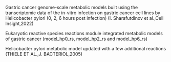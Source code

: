 Gastric cancer genome-scale metabolic models built using the transcriptomic data of the in-vitro infection on gastric cancer cell lines by Helicobacter pylori (0, 2, 6 hours post infection)
(I. Sharafutdinov et al.,Cell Insight,2022)

Eukaryotic reactive species reactions module integrated metabolic models of gastric cancer (model_hp0_rs, model_hp2_rs and model_hp6_rs)

Helicobacter pylori metabolic model updated with a few additional  reactions (THIELE  ET  AL.,J. BACTERIOL,2005)
